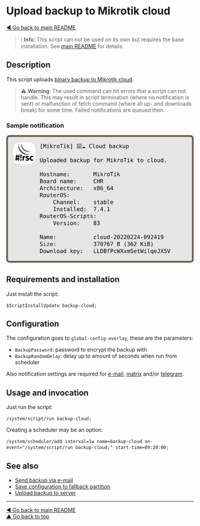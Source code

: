 Upload backup to Mikrotik cloud
===============================

[◀ Go back to main README](../README.md)

> ℹ️ **Info**: This script can not be used on its own but requires the base
> installation. See [main README](../README.md) for details.

Description
-----------

This script uploads
[binary backup to Mikrotik cloud](https://wiki.mikrotik.com/wiki/Manual:IP/Cloud#Backup).

> ⚠️ **Warning**: The used command can hit errors that a script can not handle.
> This may result in script termination (where no notification is sent) or
> malfunction of fetch command (where all up- and downloads break) for some
> time. Failed notifications are queued then.

### Sample notification

![backup-cloud notification](backup-cloud.d/notification.svg)

Requirements and installation
-----------------------------

Just install the script:

    $ScriptInstallUpdate backup-cloud;

Configuration
-------------

The configuration goes to `global-config-overlay`, these are the parameters:

* `BackupPassword`: password to encrypt the backup with
* `BackupRandomDelay`: delay up to amount of seconds when run from scheduler

Also notification settings are required for
[e-mail](mod/notification-email.md),
[matrix](mod/notification-matrix.md) and/or
[telegram](mod/notification-telegram.md).

Usage and invocation
--------------------

Just run the script:

    /system/script/run backup-cloud;

Creating a scheduler may be an option:

    /system/scheduler/add interval=1w name=backup-cloud on-event="/system/script/run backup-cloud;" start-time=09:20:00;

See also
--------

* [Send backup via e-mail](backup-email.md)
* [Save configuration to fallback partition](doc/backup-partition.md)
* [Upload backup to server](backup-upload.md)

---
[◀ Go back to main README](../README.md)  
[▲ Go back to top](#top)
